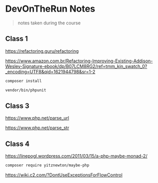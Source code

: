 # DevOnTheRun Notes

> notes taken during the course

<!-- https://gitignore.io -->

## Class 1

https://refactoring.guru/refactoring

https://www.amazon.com.br/Refactoring-Improving-Existing-Addison-Wesley-Signature-ebook/dp/B07LCM8RG2/ref=tmm_kin_swatch_0?_encoding=UTF8&qid=1621944798&sr=1-2

```sh
composer install

vendor/bin/phpunit
```

## Class 3

https://www.php.net/parse_url

https://www.php.net/parse_str

## Class 4

https://linepogl.wordpress.com/2011/03/15/a-php-maybe-monad-2/

```sh
composer require yitznewton/maybe-php
```

https://wiki.c2.com/?DontUseExceptionsForFlowControl

